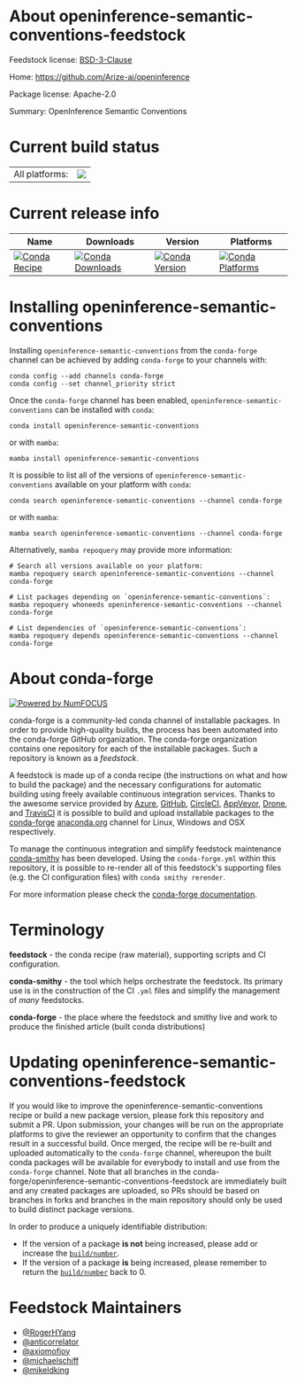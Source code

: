 About openinference-semantic-conventions-feedstock
==================================================

Feedstock license: [BSD-3-Clause](https://github.com/conda-forge/openinference-semantic-conventions-feedstock/blob/main/LICENSE.txt)

Home: https://github.com/Arize-ai/openinference

Package license: Apache-2.0

Summary: OpenInference Semantic Conventions

Current build status
====================


<table><tr><td>All platforms:</td>
    <td>
      <a href="https://dev.azure.com/conda-forge/feedstock-builds/_build/latest?definitionId=21570&branchName=main">
        <img src="https://dev.azure.com/conda-forge/feedstock-builds/_apis/build/status/openinference-semantic-conventions-feedstock?branchName=main">
      </a>
    </td>
  </tr>
</table>

Current release info
====================

| Name | Downloads | Version | Platforms |
| --- | --- | --- | --- |
| [![Conda Recipe](https://img.shields.io/badge/recipe-openinference--semantic--conventions-green.svg)](https://anaconda.org/conda-forge/openinference-semantic-conventions) | [![Conda Downloads](https://img.shields.io/conda/dn/conda-forge/openinference-semantic-conventions.svg)](https://anaconda.org/conda-forge/openinference-semantic-conventions) | [![Conda Version](https://img.shields.io/conda/vn/conda-forge/openinference-semantic-conventions.svg)](https://anaconda.org/conda-forge/openinference-semantic-conventions) | [![Conda Platforms](https://img.shields.io/conda/pn/conda-forge/openinference-semantic-conventions.svg)](https://anaconda.org/conda-forge/openinference-semantic-conventions) |

Installing openinference-semantic-conventions
=============================================

Installing `openinference-semantic-conventions` from the `conda-forge` channel can be achieved by adding `conda-forge` to your channels with:

```
conda config --add channels conda-forge
conda config --set channel_priority strict
```

Once the `conda-forge` channel has been enabled, `openinference-semantic-conventions` can be installed with `conda`:

```
conda install openinference-semantic-conventions
```

or with `mamba`:

```
mamba install openinference-semantic-conventions
```

It is possible to list all of the versions of `openinference-semantic-conventions` available on your platform with `conda`:

```
conda search openinference-semantic-conventions --channel conda-forge
```

or with `mamba`:

```
mamba search openinference-semantic-conventions --channel conda-forge
```

Alternatively, `mamba repoquery` may provide more information:

```
# Search all versions available on your platform:
mamba repoquery search openinference-semantic-conventions --channel conda-forge

# List packages depending on `openinference-semantic-conventions`:
mamba repoquery whoneeds openinference-semantic-conventions --channel conda-forge

# List dependencies of `openinference-semantic-conventions`:
mamba repoquery depends openinference-semantic-conventions --channel conda-forge
```


About conda-forge
=================

[![Powered by
NumFOCUS](https://img.shields.io/badge/powered%20by-NumFOCUS-orange.svg?style=flat&colorA=E1523D&colorB=007D8A)](https://numfocus.org)

conda-forge is a community-led conda channel of installable packages.
In order to provide high-quality builds, the process has been automated into the
conda-forge GitHub organization. The conda-forge organization contains one repository
for each of the installable packages. Such a repository is known as a *feedstock*.

A feedstock is made up of a conda recipe (the instructions on what and how to build
the package) and the necessary configurations for automatic building using freely
available continuous integration services. Thanks to the awesome service provided by
[Azure](https://azure.microsoft.com/en-us/services/devops/), [GitHub](https://github.com/),
[CircleCI](https://circleci.com/), [AppVeyor](https://www.appveyor.com/),
[Drone](https://cloud.drone.io/welcome), and [TravisCI](https://travis-ci.com/)
it is possible to build and upload installable packages to the
[conda-forge](https://anaconda.org/conda-forge) [anaconda.org](https://anaconda.org/)
channel for Linux, Windows and OSX respectively.

To manage the continuous integration and simplify feedstock maintenance
[conda-smithy](https://github.com/conda-forge/conda-smithy) has been developed.
Using the ``conda-forge.yml`` within this repository, it is possible to re-render all of
this feedstock's supporting files (e.g. the CI configuration files) with ``conda smithy rerender``.

For more information please check the [conda-forge documentation](https://conda-forge.org/docs/).

Terminology
===========

**feedstock** - the conda recipe (raw material), supporting scripts and CI configuration.

**conda-smithy** - the tool which helps orchestrate the feedstock.
                   Its primary use is in the construction of the CI ``.yml`` files
                   and simplify the management of *many* feedstocks.

**conda-forge** - the place where the feedstock and smithy live and work to
                  produce the finished article (built conda distributions)


Updating openinference-semantic-conventions-feedstock
=====================================================

If you would like to improve the openinference-semantic-conventions recipe or build a new
package version, please fork this repository and submit a PR. Upon submission,
your changes will be run on the appropriate platforms to give the reviewer an
opportunity to confirm that the changes result in a successful build. Once
merged, the recipe will be re-built and uploaded automatically to the
`conda-forge` channel, whereupon the built conda packages will be available for
everybody to install and use from the `conda-forge` channel.
Note that all branches in the conda-forge/openinference-semantic-conventions-feedstock are
immediately built and any created packages are uploaded, so PRs should be based
on branches in forks and branches in the main repository should only be used to
build distinct package versions.

In order to produce a uniquely identifiable distribution:
 * If the version of a package **is not** being increased, please add or increase
   the [``build/number``](https://docs.conda.io/projects/conda-build/en/latest/resources/define-metadata.html#build-number-and-string).
 * If the version of a package **is** being increased, please remember to return
   the [``build/number``](https://docs.conda.io/projects/conda-build/en/latest/resources/define-metadata.html#build-number-and-string)
   back to 0.

Feedstock Maintainers
=====================

* [@RogerHYang](https://github.com/RogerHYang/)
* [@anticorrelator](https://github.com/anticorrelator/)
* [@axiomofjoy](https://github.com/axiomofjoy/)
* [@michaelschiff](https://github.com/michaelschiff/)
* [@mikeldking](https://github.com/mikeldking/)


